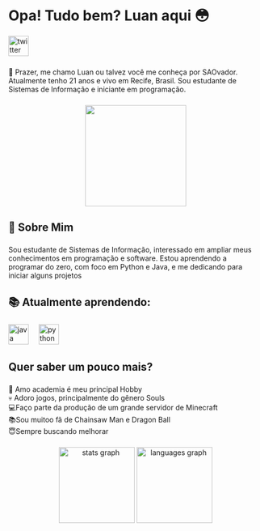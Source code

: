 <h1 align="left">Opa! Tudo bem? Luan aqui 😳</h1>

###

<div align="left">
  <a href="https://x.com/SAOvador_" target="_blank">
    <img src="https://img.shields.io/static/v1?message=Twitter&logo=twitter&label=&color=1DA1F2&logoColor=white&labelColor=&style=for-the-badge" height="40" alt="twitter logo"  />
  </a>
</div>

###

<p align="left">👋 Prazer, me chamo Luan ou talvez você me conheça por SAOvador. Atualmente tenho 21 anos e vivo em Recife, Brasil. Sou estudante de Sistemas de Informação e iniciante em programação.</p>

###

<div align="center">
  <img height="200" src="https://images2.imgbox.com/73/aa/9EYUEt20_o.jpg"  />
</div>

###

<h2 align="left">🧐 Sobre Mim</h2>

###

<p align="left">Sou estudante de Sistemas de Informação, interessado em ampliar meus conhecimentos em programação e software. Estou aprendendo a programar do zero, com foco em Python e Java, e me dedicando para iniciar alguns projetos</p>

###

<h2 align="left">📚 Atualmente aprendendo:</h2>

###

<div align="left">
  <img src="https://cdn.jsdelivr.net/gh/devicons/devicon/icons/java/java-original.svg" height="40" alt="java logo"  />
  <img width="12" />
  <img src="https://cdn.jsdelivr.net/gh/devicons/devicon/icons/python/python-original.svg" height="40" alt="python logo"  />
</div>

###

<h2 align="left">Quer saber um pouco mais?</h2>

###

<p align="left">💪 Amo academia é meu principal Hobby<br>    💀 Adoro jogos, principalmente do gênero Souls<br>    💻Faço parte da produção de um grande servidor de Minecraft<br>    📚Sou muitoo fã de Chainsaw Man e Dragon Ball<br>    😇Sempre buscando melhorar</p>

###

<div align="center">
  <img src="https://github-readme-stats.vercel.app/api?username=LuanDCS&hide_title=false&hide_rank=false&show_icons=true&include_all_commits=true&count_private=true&disable_animations=false&theme=dracula&locale=en&hide_border=false&order=1" height="150" alt="stats graph"  />
  <img src="https://github-readme-stats.vercel.app/api/top-langs?username=LuanDCS&locale=en&hide_title=false&layout=compact&card_width=320&langs_count=5&theme=dracula&hide_border=false&order=2" height="150" alt="languages graph"  />
</div>

###
